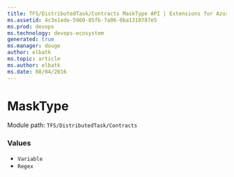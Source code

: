 ```yaml
---
title: TFS/DistributedTask/Contracts MaskType API | Extensions for Azure DevOps Services
ms.assetid: 4c3e1ede-5960-85fb-7a06-0ba1310787e5
ms.prod: devops
ms.technology: devops-ecosystem
generated: true
ms.manager: douge
author: elbatk
ms.topic: article
ms.author: elbatk
ms.date: 08/04/2016
---
```


# MaskType

Module path: `TFS/DistributedTask/Contracts`

### Values

* `Variable` 
* `Regex` 
